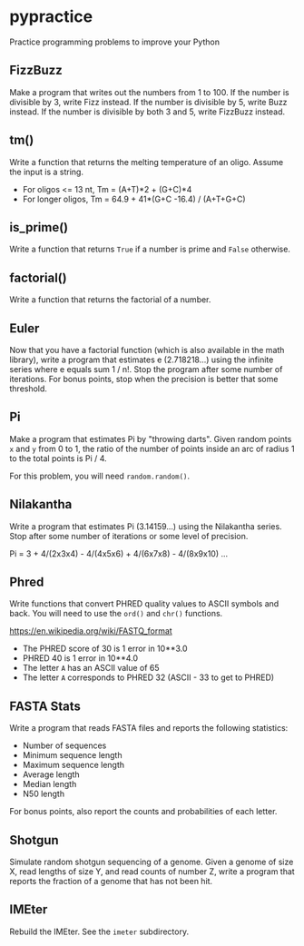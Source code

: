 pypractice
==========

Practice programming problems to improve your Python

## FizzBuzz ##

Make a program that writes out the numbers from 1 to 100. If the number is divisible by 3, write Fizz instead. If the number is divisible by 5, write Buzz instead. If the number is divisible by both 3 and 5, write FizzBuzz instead.

## tm() ##

Write a function that returns the melting temperature of an oligo. Assume the
input is a string.

- For oligos <= 13 nt, Tm = (A+T)*2 + (G+C)*4
- For longer oligos, Tm = 64.9 + 41*(G+C -16.4) / (A+T+G+C) 

## is_prime() ##

Write a function that returns `True` if a number is prime and `False`
otherwise.

## factorial() ##

Write a function that returns the factorial of a number.

## Euler ##

Now that you have a factorial function (which is also available in the math
library), write a program that estimates e (2.718218...) using the infinite
series where e equals sum 1 / n!. Stop the program after some number of
iterations. For bonus points, stop when the precision is better that some
threshold.

## Pi ##

Make a program that estimates Pi by "throwing darts". Given random points `x`
and `y` from 0 to 1, the ratio of the number of points inside an arc of radius
1 to the total points is Pi / 4.

For this problem, you will need `random.random()`.

## Nilakantha ##

Write a program that estimates Pi (3.14159...) using the Nilakantha series.
Stop after some number of iterations or some level of precision.

Pi = 3 + 4/(2x3x4) - 4/(4x5x6) + 4/(6x7x8) - 4/(8x9x10) ...


## Phred ##

Write functions that convert PHRED quality values to ASCII symbols and back.
You will need to use the `ord()` and `chr()` functions.

https://en.wikipedia.org/wiki/FASTQ_format

- The PHRED score of 30 is 1 error in 10**3.0
- PHRED 40 is 1 error in 10**4.0
- The letter `A` has an ASCII value of 65
- The letter `A` corresponds to PHRED 32 (ASCII - 33 to get to PHRED)

## FASTA Stats ##

Write a program that reads FASTA files and reports the following statistics:

- Number of sequences
- Minimum sequence length
- Maximum sequence length
- Average length
- Median length
- N50 length

For bonus points, also report the counts and probabilities of each letter.

## Shotgun ##

Simulate random shotgun sequencing of a genome. Given a genome of size X, read
lengths of size Y, and read counts of number Z, write a program that reports
the fraction of a genome that has not been hit.

## IMEter ##

Rebuild the IMEter. See the `imeter` subdirectory.
